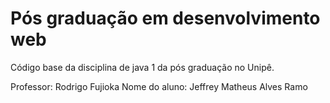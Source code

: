 # Pós graduação em desenvolvimento web

Código base da disciplina de java 1 da pós graduação no Unipê.

Professor: Rodrigo Fujioka
Nome do aluno: Jeffrey Matheus Alves Ramo
